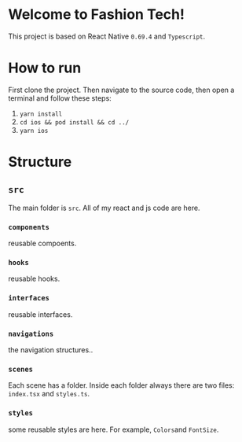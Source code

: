 # Welcome to Fashion Tech!

This project is based on React Native `0.69.4` and `Typescript`.

# How to run

First clone the project. Then navigate to the source code, then open a terminal and follow these steps:

1.  `yarn install`
2.  `cd ios && pod install && cd ../`
3.  `yarn ios`

# Structure

## `src`

The main folder is `src`. All of my react and js code are here.

### `components`

reusable compoents.

### `hooks`

reusable hooks.

### `interfaces`

reusable interfaces.

### `navigations`

the navigation structures..

### `scenes`

Each scene has a folder. Inside each folder always there are two files: `index.tsx` and `styles.ts`.

### `styles`

some reusable styles are here. For example, `Colors`and `FontSize`.
